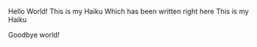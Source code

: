 Hello World! 
This is my Haiku
Which has been written right here
This is my Haiku






Goodbye world!